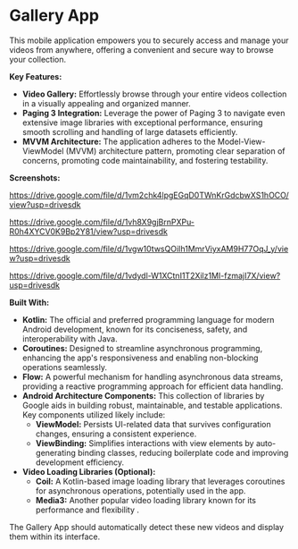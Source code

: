 # Gallery App

This mobile application empowers you to securely access and manage your videos from anywhere, offering a convenient and secure way to browse your collection.

**Key Features:**

* **Video Gallery:** Effortlessly browse through your entire videos collection in a visually appealing and organized manner.
* **Paging 3 Integration:** Leverage the power of Paging 3 to navigate even extensive image libraries with exceptional performance, ensuring smooth scrolling and handling of large datasets efficiently.
* **MVVM Architecture:** The application adheres to the Model-View-ViewModel (MVVM) architecture pattern, promoting clear separation of concerns, promoting code maintainability, and fostering testability.

**Screenshots:**

https://drive.google.com/file/d/1vm2chk4lpgEGqD0TWnKrGdcbwXS1hOCO/view?usp=drivesdk

https://drive.google.com/file/d/1vh8X9gjBrnPXPu-R0h4XYCV0K9Bp2Y81/view?usp=drivesdk

https://drive.google.com/file/d/1vgw10twsQOiIh1MmrViyxAM9H77OqJ_y/view?usp=drivesdk

https://drive.google.com/file/d/1vdydl-W1XCtnI1T2Xilz1MI-fzmajI7X/view?usp=drivesdk


**Built With:**

* **Kotlin:** The official and preferred programming language for modern Android development, known for its conciseness, safety, and interoperability with Java.
* **Coroutines:** Designed to streamline asynchronous programming, enhancing the app's responsiveness and enabling non-blocking operations seamlessly.
* **Flow:** A powerful mechanism for handling asynchronous data streams, providing a reactive programming approach for efficient data handling.
* **Android Architecture Components:** This collection of libraries by Google aids in building robust, maintainable, and testable applications. Key components utilized likely include:
    * **ViewModel:** Persists UI-related data that survives configuration changes, ensuring a consistent experience.
    * **ViewBinding:** Simplifies interactions with view elements by auto-generating binding classes, reducing boilerplate code and improving development efficiency.
* **Video Loading Libraries (Optional):**
    * **Coil:** A Kotlin-based image loading library that leverages coroutines for asynchronous operations, potentially used in the app.
    * **Media3:** Another popular video loading library known for its performance and flexibility .


The Gallery App should automatically detect these new videos and display them within its interface.
